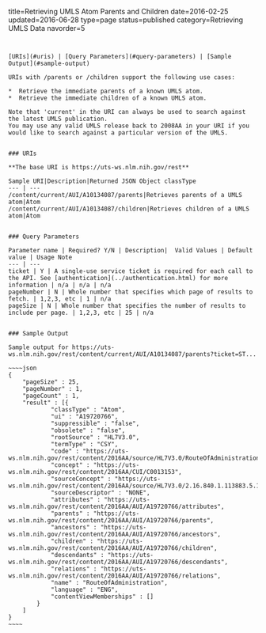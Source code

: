 title=Retrieving UMLS Atom Parents and Children
date=2016-02-25
updated=2016-06-28
type=page
status=published
category=Retrieving UMLS Data
navorder=5
~~~~~~


[URIs](#uris) | [Query Parameters](#query-parameters) | [Sample Output](#sample-output)

URIs with /parents or /children support the following use cases:

*  Retrieve the immediate parents of a known UMLS atom.
*  Retrieve the immediate children of a known UMLS atom.

Note that 'current' in the URI can always be used to search against the latest UMLS publication.
You may use any valid UMLS release back to 2008AA in your URI if you would like to search against a particular version of the UMLS.


### URIs

**The base URI is https://uts-ws.nlm.nih.gov/rest**

Sample URI|Description|Returned JSON Object classType
--- | ---
/content/current/AUI/A10134087/parents|Retrieves parents of a UMLS atom|Atom
/content/current/AUI/A10134087/children|Retrieves children of a UMLS atom|Atom


### Query Parameters

Parameter name | Required? Y/N | Description|  Valid Values | Default value | Usage Note
--- | ---
ticket | Y | A single-use service ticket is required for each call to the API. See [authentication](../authentication.html) for more information | n/a | n/a | n/a
pageNumber | N | Whole number that specifies which page of results to fetch. | 1,2,3, etc | 1 | n/a
pageSize | N | Whole number that specifies the number of results to include per page. | 1,2,3, etc | 25 | n/a


### Sample Output

Sample output for https://uts-ws.nlm.nih.gov/rest/content/current/AUI/A10134087/parents?ticket=ST...

~~~~json
{
	"pageSize" : 25,
	"pageNumber" : 1,
	"pageCount" : 1,
	"result" : [{
			"classType" : "Atom",
			"ui" : "A19720766",
			"suppressible" : "false",
			"obsolete" : "false",
			"rootSource" : "HL7V3.0",
			"termType" : "CSY",
			"code" : "https://uts-ws.nlm.nih.gov/rest/content/2016AA/source/HL7V3.0/RouteOfAdministration",
			"concept" : "https://uts-ws.nlm.nih.gov/rest/content/2016AA/CUI/C0013153",
			"sourceConcept" : "https://uts-ws.nlm.nih.gov/rest/content/2016AA/source/HL7V3.0/2.16.840.1.113883.5.112",
			"sourceDescriptor" : "NONE",
			"attributes" : "https://uts-ws.nlm.nih.gov/rest/content/2016AA/AUI/A19720766/attributes",
			"parents" : "https://uts-ws.nlm.nih.gov/rest/content/2016AA/AUI/A19720766/parents",
			"ancestors" : "https://uts-ws.nlm.nih.gov/rest/content/2016AA/AUI/A19720766/ancestors",
			"children" : "https://uts-ws.nlm.nih.gov/rest/content/2016AA/AUI/A19720766/children",
			"descendants" : "https://uts-ws.nlm.nih.gov/rest/content/2016AA/AUI/A19720766/descendants",
			"relations" : "https://uts-ws.nlm.nih.gov/rest/content/2016AA/AUI/A19720766/relations",
			"name" : "RouteOfAdministration",
			"language" : "ENG",
			"contentViewMemberships" : []
		}
	]
}
~~~~


